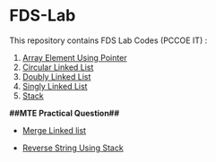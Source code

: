 # FDS-Lab

This repository contains FDS Lab  Codes (PCCOE IT) : 
1. [Array Element Using Pointer](ArrayElementUsingPointer.md)
2. [Circular Linked List](CircularLinkedlist.md)
3. [Doubly Linked List](DoublyLinkedlist.md)
4. [Singly Linked List](SinglyLinkedList.md)
5. [Stack](Stack.md)

**##MTE Practical Question##** 


 
- [Merge Linked list ](./MTEPractical/MergeLinkedlist.md)
 
- [Reverse String Using Stack ](./MTEPractical/ReverseStringUsingStack.md)

